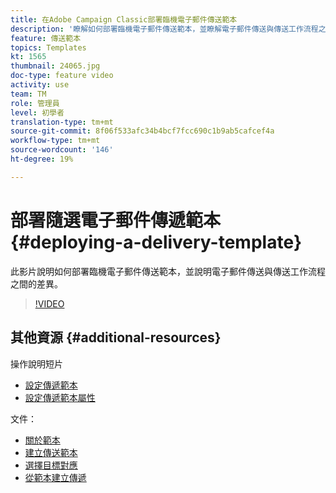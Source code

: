 ```yaml
---
title: 在Adobe Campaign Classic部署臨機電子郵件傳送範本
description: '瞭解如何部署臨機電子郵件傳送範本，並瞭解電子郵件傳送與傳送工作流程之間的差異。 '
feature: 傳送範本
topics: Templates
kt: 1565
thumbnail: 24065.jpg
doc-type: feature video
activity: use
team: TM
role: 管理員
level: 初學者
translation-type: tm+mt
source-git-commit: 8f06f533afc34b4bcf7fcc690c1b9ab5cafcef4a
workflow-type: tm+mt
source-wordcount: '146'
ht-degree: 19%

---
```



# 部署隨選電子郵件傳遞範本 {#deploying-a-delivery-template}

此影片說明如何部署臨機電子郵件傳送範本，並說明電子郵件傳送與傳送工作流程之間的差異。

>[!VIDEO](https://video.tv.adobe.com/v/24065?quality=12)

## 其他資源 {#additional-resources}

操作說明短片
* [設定傳遞範本](/help/sending-messages/using-delivery-templates/configuring-a-delivery-template.md)
* [設定傳遞範本屬性](/help/sending-messages/using-delivery-templates/setting-delivery-template-properties.md)

文件：

* [關於範本](https://docs.campaign.adobe.com/doc/AC/en/DLV_Using_delivery_templates_About_templates.html)
* [建立傳送範本](https://docs.campaign.adobe.com/doc/AC/en/DLV_Using_delivery_templates_Creating_a_delivery_template.html)
* [選擇目標對應](https://docs.campaign.adobe.com/doc/AC/en/DLV_Using_delivery_templates_Selecting_a_target_mapping.html)
* [從範本建立傳遞](https://docs.campaign.adobe.com/doc/AC/en/DLV_Using_delivery_templates_Creating_a_delivery_from_a_template.html)
